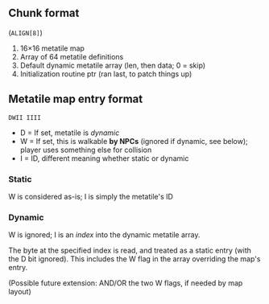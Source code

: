 
## Chunk format

(`ALIGN[8]`)

1. 16×16 metatile map
2. Array of 64 metatile definitions
3. Default dynamic metatile array (len, then data; 0 = skip)
4. Initialization routine ptr (ran last, to patch things up)

## Metatile map entry format

`DWII IIII`

- D = If set, metatile is *dynamic*
- W = If set, this is walkable **by NPCs** (ignored if dynamic, see below); player uses something else for collision
- I = ID, different meaning whether static or dynamic

### Static

W is considered as-is; I is simply the metatile's ID

### Dynamic

W is ignored; I is an *index* into the dynamic metatile array.

The byte at the specified index is read, and treated as a static entry (with the D bit ignored).
This includes the W flag in the array overriding the map's entry.

(Possible future extension: AND/OR the two W flags, if needed by map layout)
